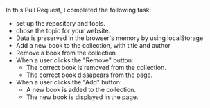 In this Pull Request, I completed the following task:

- set up the repository and tools.
- chose the topic for your website.
- Data is preserved in the browser's memory by using localStorage
- Add a new book to the collection, with title and author
- Remove a book from the collection
- When a user clicks the "Remove" button:
    - The correct book is removed from the collection.
    - The correct book dissapears from the page.
- When a user clicks the "Add" button:
   - A new book is added to the collection.
   - The new book is displayed in the page.